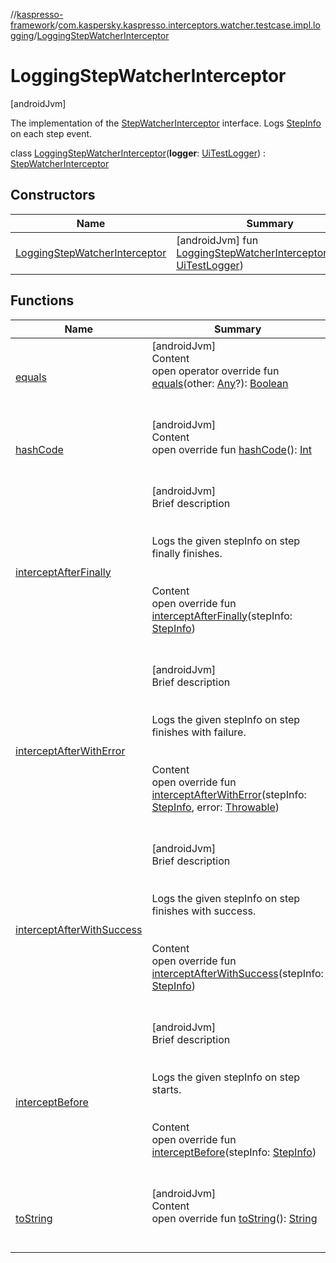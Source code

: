 //[kaspresso-framework](../../index.md)/[com.kaspersky.kaspresso.interceptors.watcher.testcase.impl.logging](../index.md)/[LoggingStepWatcherInterceptor](index.md)



# LoggingStepWatcherInterceptor  
 [androidJvm] 

The implementation of the [StepWatcherInterceptor](../../com.kaspersky.kaspresso.interceptors.watcher.testcase/-step-watcher-interceptor/index.md) interface. Logs [StepInfo](../../com.kaspersky.kaspresso.testcases.models.info/-step-info/index.md) on each step event.

class [LoggingStepWatcherInterceptor](index.md)(**logger**: [UiTestLogger](../../com.kaspersky.kaspresso.logger/-ui-test-logger/index.md)) : [StepWatcherInterceptor](../../com.kaspersky.kaspresso.interceptors.watcher.testcase/-step-watcher-interceptor/index.md)   


## Constructors  
  
|  Name|  Summary| 
|---|---|
| [LoggingStepWatcherInterceptor](-logging-step-watcher-interceptor.md)|  [androidJvm] fun [LoggingStepWatcherInterceptor](-logging-step-watcher-interceptor.md)(logger: [UiTestLogger](../../com.kaspersky.kaspresso.logger/-ui-test-logger/index.md))   <br>


## Functions  
  
|  Name|  Summary| 
|---|---|
| [equals](https://kotlinlang.org/api/latest/jvm/stdlib/kotlin/-any/equals.html)| [androidJvm]  <br>Content  <br>open operator override fun [equals](https://kotlinlang.org/api/latest/jvm/stdlib/kotlin/-any/equals.html)(other: [Any](https://kotlinlang.org/api/latest/jvm/stdlib/kotlin/-any/index.html)?): [Boolean](https://kotlinlang.org/api/latest/jvm/stdlib/kotlin/-boolean/index.html)  <br><br><br>
| [hashCode](https://kotlinlang.org/api/latest/jvm/stdlib/kotlin/-any/hash-code.html)| [androidJvm]  <br>Content  <br>open override fun [hashCode](https://kotlinlang.org/api/latest/jvm/stdlib/kotlin/-any/hash-code.html)(): [Int](https://kotlinlang.org/api/latest/jvm/stdlib/kotlin/-int/index.html)  <br><br><br>
| [interceptAfterFinally](intercept-after-finally.md)| [androidJvm]  <br>Brief description  <br><br><br>Logs the given stepInfo on step finally finishes.<br><br>  <br>Content  <br>open override fun [interceptAfterFinally](intercept-after-finally.md)(stepInfo: [StepInfo](../../com.kaspersky.kaspresso.testcases.models.info/-step-info/index.md))  <br><br><br>
| [interceptAfterWithError](intercept-after-with-error.md)| [androidJvm]  <br>Brief description  <br><br><br>Logs the given stepInfo on step finishes with failure.<br><br>  <br>Content  <br>open override fun [interceptAfterWithError](intercept-after-with-error.md)(stepInfo: [StepInfo](../../com.kaspersky.kaspresso.testcases.models.info/-step-info/index.md), error: [Throwable](https://kotlinlang.org/api/latest/jvm/stdlib/kotlin/-throwable/index.html))  <br><br><br>
| [interceptAfterWithSuccess](intercept-after-with-success.md)| [androidJvm]  <br>Brief description  <br><br><br>Logs the given stepInfo on step finishes with success.<br><br>  <br>Content  <br>open override fun [interceptAfterWithSuccess](intercept-after-with-success.md)(stepInfo: [StepInfo](../../com.kaspersky.kaspresso.testcases.models.info/-step-info/index.md))  <br><br><br>
| [interceptBefore](intercept-before.md)| [androidJvm]  <br>Brief description  <br><br><br>Logs the given stepInfo on step starts.<br><br>  <br>Content  <br>open override fun [interceptBefore](intercept-before.md)(stepInfo: [StepInfo](../../com.kaspersky.kaspresso.testcases.models.info/-step-info/index.md))  <br><br><br>
| [toString](https://kotlinlang.org/api/latest/jvm/stdlib/kotlin/-any/to-string.html)| [androidJvm]  <br>Content  <br>open override fun [toString](https://kotlinlang.org/api/latest/jvm/stdlib/kotlin/-any/to-string.html)(): [String](https://kotlinlang.org/api/latest/jvm/stdlib/kotlin/-string/index.html)  <br><br><br>

